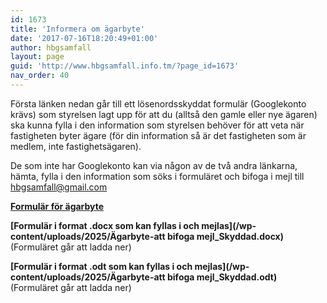 ```yaml
---
id: 1673
title: 'Informera om ägarbyte'
date: '2017-07-16T18:20:49+01:00'
author: hbgsamfall
layout: page
guid: 'http://www.hbgsamfall.info.tm/?page_id=1673'
nav_order: 40
---
```


Första länken nedan går till ett lösenordsskyddat formulär (Googlekonto krävs) som styrelsen lagt upp för att du (alltså den gamle eller nye ägaren) ska kunna fylla i den information som styrelsen behöver för att veta när fastigheten byter ägare (för din information så är det fastigheten som är medlem, inte fastighetsägaren).

De som inte har Googlekonto kan via någon av de två andra länkarna, hämta, fylla i den information som söks i formuläret och bifoga i mejl till hbgsamfall@gmail.com 

[**Formulär för ägarbyte**](https://drive.google.com/open?id=18Goob2W3E8hGthVvIGM53WmRepJTFPogsWhvh-mnGy0)

**[Formulär i format .docx som kan fyllas i och mejlas](/wp-content/uploads/2025/Ägarbyte-att bifoga mejl_Skyddad.docx)** (Formuläret går att ladda ner)  

**[Formulär i format .odt som kan fyllas i och mejlas](/wp-content/uploads/2025/Ägarbyte-att bifoga mejl_Skyddad.odt)** (Formuläret går att ladda ner)

